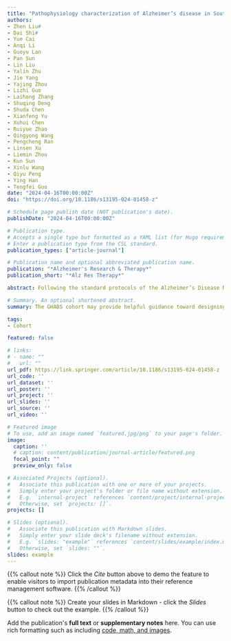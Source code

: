 ```yaml
---
title: "Pathophysiology characterization of Alzheimer’s disease in South China’s aging population: for the Greater-Bay-Area Healthy Aging Brain Study (GHABS)"
authors:
- Zhen Liu#
- Dai Shi#
- Yue Cai
- Anqi Li
- Guoyu Lan
- Pan Sun
- Lin Liu
- Yalin Zhu
- Jie Yang
- Yajing Zhou
- Lizhi Guo
- Laihong Zhang
- Shuqing Deng
- Shuda Chen
- Xianfeng Yu
- Xuhui Chen
- Ruiyue Zhao
- Qingyong Wang
- Pengcheng Ran
- Linsen Xu
- Liemin Zhou
- Kun Sun
- Xinlu Wang
- Qiyu Peng
- Ying Han 
- Tengfei Guo
date: "2024-04-16T00:00:00Z"
doi: "https://doi.org/10.1186/s13195-024-01458-z"

# Schedule page publish date (NOT publication's date).
publishDate: "2024-04-16T00:00:00Z"

# Publication type.
# Accepts a single type but formatted as a YAML list (for Hugo requirements).
# Enter a publication type from the CSL standard.
publication_types: ["article-journal"]

# Publication name and optional abbreviated publication name.
publication: "*Alzheimer's Research & Therapy*"
publication_short: "*Alz Res Therapy*"

abstract: Following the standard protocols of the Alzheimer’s Disease Neuroimaging Initiative, the Greater-Bay-Area Healthy Aging Brain Study (GHABS) was initiated in 2021. GHABS participants completed clinical assessments, plasma biomarkers, genotyping, magnetic resonance imaging (MRI), β-amyloid (Aβ) positron emission tomography (PET) imaging, and tau PET imaging. The GHABS cohort focuses on pathophysiology characterization and early AD detection in the Guangdong-Hong Kong-Macao Greater Bay Area. In this study, we analyzed plasma Aβ42/Aβ40 (A), p-Tau181 (T), neurofilament light, and GFAP by Simoa in 470 Chinese older adults, and 301, 195, and 70 had MRI, Aβ PET, and tau PET, respectively. Plasma biomarkers, Aβ PET, tau PET, hippocampal volume, and temporal-metaROI cortical thickness were compared between normal control (NC), subjective cognitive decline (SCD), mild cognitive impairment (MCI), and dementia groups, controlling for age, sex, and APOE-ε4. The prevalence of plasma A/T profiles and Aβ PET positivity were also determined in different diagnostic groups.

# Summary. An optional shortened abstract.
summary: The GHABS cohort may provide helpful guidance toward designing standard AD community cohorts in South China. This study, for the first time, reported the pathophysiology characterization of plasma biomarkers, Aβ PET, tau PET, hippocampal atrophy, and AD-signature cortical thinning, as well as the prevalence of Aβ PET positivity in the Guangdong-Hong Kong-Macao Greater Bay Area of China. These findings provide novel insights into understanding the characteristics of abnormal AD pathological changes in South China’s older population.

tags:
- Cohort

featured: false

# links:
# - name: ""
#   url: ""
url_pdf: https://link.springer.com/article/10.1186/s13195-024-01458-z 
url_code: ''
url_dataset: ''
url_poster: ''
url_project: ''
url_slides: ''
url_source: ''
url_video: ''

# Featured image
# To use, add an image named `featured.jpg/png` to your page's folder. 
image:
  caption: ''
  # caption: content/publication/journal-article/featured.png
  focal_point: ""
  preview_only: false

# Associated Projects (optional).
#   Associate this publication with one or more of your projects.
#   Simply enter your project's folder or file name without extension.
#   E.g. `internal-project` references `content/project/internal-project/index.md`.
#   Otherwise, set `projects: []`.
projects: []

# Slides (optional).
#   Associate this publication with Markdown slides.
#   Simply enter your slide deck's filename without extension.
#   E.g. `slides: "example"` references `content/slides/example/index.md`.
#   Otherwise, set `slides: ""`.
slides: example
---
```


{{% callout note %}}
Click the *Cite* button above to demo the feature to enable visitors to import publication metadata into their reference management software.
{{% /callout %}}

{{% callout note %}}
Create your slides in Markdown - click the *Slides* button to check out the example.
{{% /callout %}}

Add the publication's **full text** or **supplementary notes** here. You can use rich formatting such as including [code, math, and images](https://docs.hugoblox.com/content/writing-markdown-latex/).
